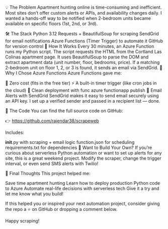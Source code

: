💡 The Problem
Apartment hunting online is time-consuming and inefficient. Most sites don’t offer custom alerts or APIs, and availability changes daily. I wanted a hands-off way to be notified when 2-bedroom units became available on specific floors (1st, 2nd, or 3rd).

🛠️ The Stack
Python 3.12
Requests + BeautifulSoup for scraping
SendGrid for email notifications
Azure Functions (Timer Trigger) to automate it
GitHub for version control
🔎 How It Works
Every 30 minutes, an Azure Function runs my Python script.
The script requests the HTML from the Cortland Las Colinas apartment page.
It uses BeautifulSoup to parse the DOM and extract apartment data (unit number, floor, bedrooms, price).
If a matching 2-bedroom unit on floor 1, 2, or 3 is found, it sends an email via SendGrid.
🧠 Why I Chose Azure Functions
Azure Functions gave me:

💸 Zero cost (fits in the free tier)
⚡ A built-in timer trigger (like cron jobs in the cloud)
🧼 Clean deployment with func azure functionapp publish
📧 Email Alerts with SendGrid
SendGrid makes it easy to send email securely using an API key. I set up a verified sender and passed in a recipient list — done.

📁 The Code
You can find the full source code on GitHub:

👉 https://github.com/rajendar38/scrapeweb

Includes:

__init__.py with scraping + email logic
function.json for scheduling
requirements.txt for dependencies
🚀 Want to Build Your Own?
If you’re curious about serverless Python automation or want to set up alerts for any site, this is a great weekend project. Modify the scraper, change the trigger interval, or even send SMS alerts with Twilio!

🙌 Final Thoughts
This project helped me:

Save time apartment hunting
Learn how to deploy production Python code to Azure
Automate real-life decisions with serverless tech
Give it a try and let me know what you build!

If this helped you or inspired your next automation project, consider giving the repo a ⭐ on GitHub or dropping a comment below.

Happy scraping!
